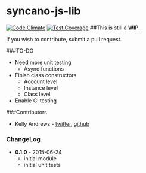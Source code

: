 # syncano-js-lib
[![Code Climate](https://codeclimate.com/repos/558ea6ad695680479a00276f/badges/97dca413d9b029dc5b01/gpa.svg)](https://codeclimate.com/repos/558ea6ad695680479a00276f/feed)  [![Test Coverage](https://codeclimate.com/github/Syncano/syncano-js-lib/badges/coverage.svg)](https://codeclimate.com/github/Syncano/syncano-js-lib/coverage)
##This is still a **WIP**.

If you wish to contribute, submit a pull request.

###TO-DO
+ Need more unit testing
  + Async functions
+ Finish class constructors
  + Account level
  + Instance level
  + Class level
+ Enable CI testing

###Contributors
* Kelly Andrews - [twitter](https://twitter.com/kellyjandrews), [github](https://github.com/kellyjandrews)


### ChangeLog
* **0.1.0** - 2015-06-24
    * initial module
    * initial unit tests
